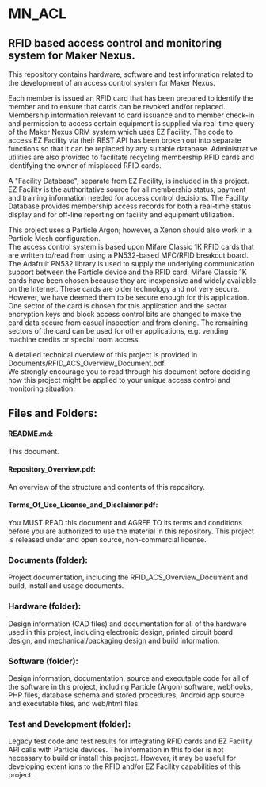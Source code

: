 # MN_ACL
## RFID based access control and monitoring system for Maker Nexus.
This repository contains hardware, software and test information 
related to the development of an access control system for
Maker Nexus.

Each member is issued an RFID card that has been prepared to identify the member
and to ensure that cards can be revoked and/or replaced.  Membership information relevant
to card issuance and to member check-in and permission to access certain equipment
is supplied via real-time
query of the Maker Nexus CRM system which uses EZ Facility.  The code to access EZ Facility
via their REST API has been broken out into separate functions so that it can be replaced
by any suitable database.  Administrative utilities are also provided to facilitate recycling
membership RFID cards and identifying the owner of misplaced RFID cards.

A "Facility Database", separate from EZ Facility, is included in this project.  EZ Facility is the
authoritative source for all membership status, payment and training information needed for access
control decisions.  The Facility Database provides membership access records for both a real-time 
status display and for off-line reporting on facility and equipment utilization.

This project uses a Particle Argon; however, a Xenon should also work in a Particle Mesh configuration.  
The access control system is based upon Mifare Classic 1K RFID cards that are written to/read from
using a PN532-based MFC/RFID breakout board.  The Adafruit PN532 library is used to supply
the underlying communication support between the Particle device and the RFID card. Mifare Classic 1K 
cards have been chosen because they are inexpensive and widely available on the Internet.
These cards are older technology and not very secure.  However, we have deemed them to be secure 
enough for this application.  One sector of the card is chosen for this application and the sector encryption
keys and block access control bits are changed to make the card data secure from casual inspection and
from cloning.  The
remaining sectors of the card can be used for other applications, e.g. vending machine credits or special room
access.

A detailed technical overview of this project is provided in Documents/RFID_ACS_Overview_Document.pdf.  
We strongly encourage you to read through his document before deciding how this project might be
applied to your unique access control and monitoring situation.


## Files and Folders:
#### README.md:  
This document.
#### Repository_Overview.pdf:  
An overview of the structure and contents of this repository.
#### Terms_Of_Use_License_and_Disclaimer.pdf:  
You MUST READ this document and AGREE TO 
its terms and conditions before you are authorized to use the material in this repository. This
project is released under and open source, non-commercial license.
### Documents (folder):
Project documentation, including the RFID_ACS_Overview_Document and build, install and
usage documents.
### Hardware (folder): 
Design information (CAD files) and documentation for all of the hardware used
in this project, including electronic design, printed circuit board design, and
mechanical/packaging design and build information.
### Software (folder):
Design information, documentation, source and executable code for all of the software
in this project, including Particle (Argon) software, webhooks, PHP files, database
schema and stored procedures, Android app source and executable files, and web/html
files.
### Test and Development (folder):
Legacy test code and test results for integrating RFID cards and EZ Facility API calls with 
Particle devices.  The information in this folder is not necessary to build or install
this project.  However, it may be useful for developing extent ions to the RFID and/or EZ Facility
capabilities of this project.







